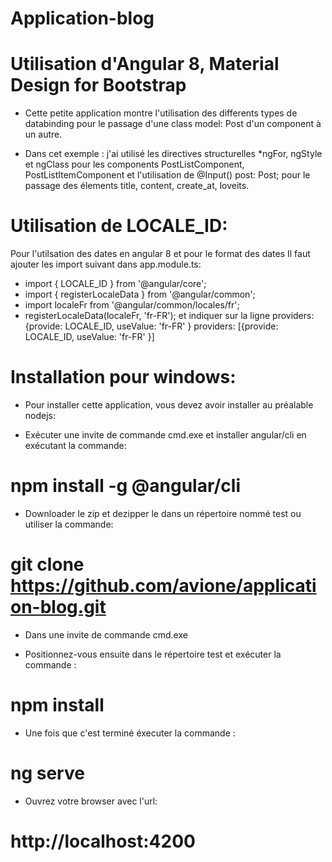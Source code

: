 # Application-blog

# Utilisation d'Angular 8, Material Design for Bootstrap 

* Cette petite application montre l'utilisation des differents types de databinding pour le passage d'une class model: Post d'un component à un autre.

* Dans cet exemple : j'ai utilisé les directives structurelles *ngFor, ngStyle et ngClass  pour les components  PostListComponent,  PostListItemComponent et l'utilisation de @Input()  post: Post; pour le passage des élements title, content, create_at, loveits.

# Utilisation de LOCALE_ID: 
Pour l'utilsation des dates en angular 8 et pour le format des dates
Il faut ajouter les import suivant dans app.module.ts:
- import { LOCALE_ID } from '@angular/core';
- import { registerLocaleData } from '@angular/common';
- import localeFr from '@angular/common/locales/fr';
- registerLocaleData(localeFr, 'fr-FR');
et indiquer sur la ligne providers: {provide: LOCALE_ID, useValue: 'fr-FR' }
providers: [{provide: LOCALE_ID, useValue: 'fr-FR' }]


# Installation pour windows:

* Pour installer cette application, vous devez avoir installer au préalable nodejs:

- Exécuter une invite de commande cmd.exe et installer angular/cli en exécutant la commande:
#		npm install -g @angular/cli

- Downloader le zip et dezipper le dans un répertoire nommé test ou utiliser la commande: 
#		git clone https://github.com/avione/application-blog.git 
- Dans une invite de commande cmd.exe 

- Positionnez-vous ensuite dans le répertoire test et exécuter la commande : 
#		npm install
- Une fois que c'est terminé éxecuter la commande : 
#		ng serve
- Ouvrez votre browser avec l'url:
#		http://localhost:4200
